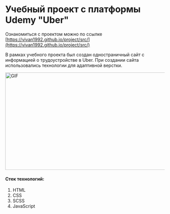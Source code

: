 # Учебный проект с платформы Udemy "Uber"
Ознакомиться с проектом можно по ссылке [https://vivan1992.github.io/project/src/](https://vivan1992.github.io/project/src/)

В рамках учебного проекта был создан одностраничный сайт с информацией о трудоустройстве в Uber. При создании сайта использовались технологии для адаптивной верстки.

<img alt="GIF" src="https://github.com/vivan1992/project/blob/ffe2a08b33e90888b83ecca0490e0107e33988c5/Uber.gif?raw=true" width="640" height="308" />

#### Стек технологий:
1. HTML
2. CSS
3. SCSS
4. JavaScript
